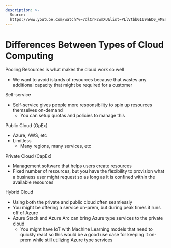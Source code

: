 ```yaml
---
description: >-
  Source:
  https://www.youtube.com/watch?v=7dlCrF2wmXU&list=PLlVtbbG169nED0_vMEniWBQjSoxTsBYS3&index=6
---
```


# Differences Between Types of Cloud Computing

Pooling Resources is what makes the cloud work so well

* We want to avoid islands of resources because that wastes any additional capacity that might be required for a customer

Self-service

* Self-service gives people more responsibility to spin up resources themselves on-demand
  * You can setup quotas and policies to manage this

Public Cloud (OpEx)

* Azure, AWS, etc
* Limitless&#x20;
  * Many regions, many services, etc

Private Cloud (CapEx)

* Management software that helps users create resources
* Fixed number of resources, but you have the flexibility to provision what a business user might request so as long as it is confined within the available resources

Hybrid Cloud

* Using both the private and public cloud often seamlessly
* You might be offering a service on-prem, but during peak times it runs off of Azure
* Azure Stack and Azure Arc can bring Azure type services to the private cloud&#x20;
  * You might have IoT with Machine Learning models that need to quickly react so this would be a good use case for keeping it on-prem while still utilizing Azure type services



